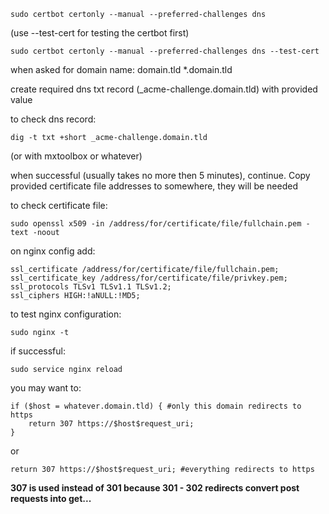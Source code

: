 ```
sudo certbot certonly --manual --preferred-challenges dns
```

(use --test-cert for testing the certbot first)
```
sudo certbot certonly --manual --preferred-challenges dns --test-cert
```

when asked for domain name: domain.tld *.domain.tld

create required dns txt record (_acme-challenge.domain.tld) with provided value

to check dns record:
```
dig -t txt +short _acme-challenge.domain.tld
```
(or with mxtoolbox or whatever)

when successful (usually takes no more then 5 minutes), continue. Copy provided certificate file addresses to somewhere, they will be needed

to check certificate file:
```
sudo openssl x509 -in /address/for/certificate/file/fullchain.pem -text -noout
```

on nginx config add:
```
ssl_certificate /address/for/certificate/file/fullchain.pem;
ssl_certificate_key /address/for/certificate/file/privkey.pem;
ssl_protocols TLSv1 TLSv1.1 TLSv1.2;
ssl_ciphers HIGH:!aNULL:!MD5;
```

to test nginx configuration:
```
sudo nginx -t
```

if successful:
```
sudo service nginx reload
```

you may want to:
```
if ($host = whatever.domain.tld) { #only this domain redirects to https
    return 307 https://$host$request_uri;
}
```
or
```
return 307 https://$host$request_uri; #everything redirects to https
```

**307 is used instead of 301 because 301 - 302 redirects convert post requests into get...**

